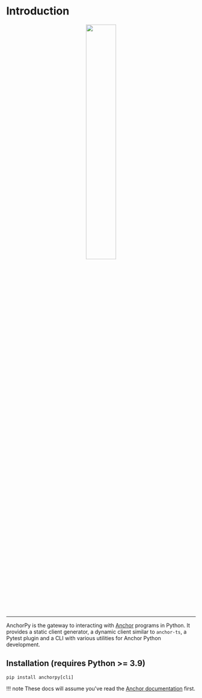 # Introduction
<div align="center">
    <img src="https://raw.githubusercontent.com/kevinheavey/anchorpy/main/docs/img/logo.png" width="40%" height="40%">
</div>

---

AnchorPy is the gateway to interacting with [Anchor](https://github.com/project-serum/anchor) programs in Python.
It provides a static client generator, a dynamic client similar to `anchor-ts`, a Pytest plugin and a CLI with various
utilities for Anchor Python development.

## Installation (requires Python >= 3.9)

```shell
pip install anchorpy[cli]
```


!!! note
    These docs will assume you've read the [Anchor documentation](https://project-serum.github.io/anchor/tutorials/tutorial-0.html) first.
